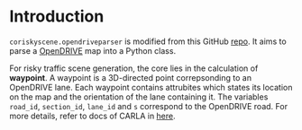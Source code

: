 # Introduction
``coriskyscene.opendriveparser`` is modified from this GitHub [repo](https://github.com/liuyf5231/opendriveparser).
It aims to parse a [OpenDRIVE](https://www.asam.net/index.php?eID=dumpFile&t=f&f=3768&token=66f6524fbfcdb16cfb89aae7b6ad6c82cfc2c7f2) 
map into a Python class. 

For risky traffic scene generation, the core lies in the calculation of **waypoint**.
A waypoint is a 3D-directed point correpsonding to an OpenDRIVE lane.
Each waypoint contains attrubites which states its location on the map
and the orientation of the lane containing it. The variables ``road_id``,
``section_id``, ``lane_id`` and ``s`` correspond to the OpenDRIVE road.
For more details, refer to docs of CARLA in [here](https://carla.readthedocs.io/en/latest/core_map/#waypoints).